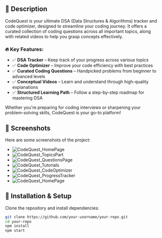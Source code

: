 ## 📌 Description
CodeQuest is your ultimate DSA (Data Structures & Algorithms) tracker and code optimizer, designed to streamline your coding journey. It offers a curated collection of coding questions across all important topics, along with related videos to help you grasp concepts effectively.

### 🔥 Key Features:  
- ✅ **DSA Tracker** – Keep track of your progress across various topics  
- ✅ **Code Optimizer** – Improve your code efficiency with best practices  
- ✅ **Curated Coding Questions** – Handpicked problems from beginner to advanced levels  
- ✅ **Conceptual Videos** – Learn and understand through high-quality explanations  
- ✅ **Structured Learning Path** – Follow a step-by-step roadmap for mastering DSA  

Whether you're preparing for coding interviews or sharpening your problem-solving skills, CodeQuest is your go-to platform!

## 📸 Screenshots
Here are some screenshots of the project:

- ![CodeQuest_HomePage](/Users/reeyasreesahoo/Desktop/CodeQuest_HomePage.png)  
- ![CodeQuest_TopicsPart](/Users/reeyasreesahoo/Desktop/CodeQuest_TopicsPart.png)
- ![CodeQuest_QuestionsPage](/Users/reeyasreesahoo/Desktop/CodeQuest_QuestionsPage.png)
- ![CodeQuest_Tutorials](/Users/reeyasreesahoo/Desktop/CodeQuest_Tutorials.png)
- ![CodeQuest_CodeOptimizer](/Users/reeyasreesahoo/Desktop/CodeQuest_CodeOptimizer.png)
- ![CodeQuest_ProgressTracker](/Users/reeyasreesahoo/Desktop/CodeQuest_ProgressTracker.png)
- ![CodeQuest_HomePage](https://github.com/Reeyasree-Sahoo/CodingQuest/blob/main/Users/reeyasreesahoo/Desktop/CodeQuest_HomePage.png)

## 🚀 Installation & Setup
Clone the repository and install dependencies:

```bash
git clone https://github.com/your-username/your-repo.git
cd your-repo
npm install
npm start
